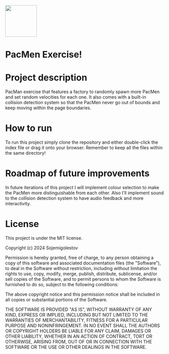 
<img src="https://github.com/Sojemigolestov/Pac_Man_Exercise/assets/165064992/ccd24f46-72fe-4d66-b46c-63846f26ce81" height = "100px">

# PacMen Exercise! 

# Project description

PacMan exercise that features a factory to randomly spawn more PacMen and set random velocities for each one. It also comes with a built-in collision detection system so that the PacMen never go out of bounds and keep moving within the page boundaries.

# How to run

To run this project simply clone the repository and either double-click the index file or drag it onto your browser. Remember to keep all the files within the same directory!

# Roadmap of future improvements

In future iterations of this project I will implement colour selection to make the PacMen more distinguishable from each other. Also I'll implement sound to the collision detection system to have audio feedback and more interactivity.

# License

This project is under the MIT license.

Copyright (c) 2024 Sojemigolestov

Permission is hereby granted, free of charge, to any person obtaining a copy
of this software and associated documentation files (the "Software"), to deal
in the Software without restriction, including without limitation the rights
to use, copy, modify, merge, publish, distribute, sublicense, and/or sell
copies of the Software, and to permit persons to whom the Software is
furnished to do so, subject to the following conditions:

The above copyright notice and this permission notice shall be included in all
copies or substantial portions of the Software.

THE SOFTWARE IS PROVIDED "AS IS", WITHOUT WARRANTY OF ANY KIND, EXPRESS OR
IMPLIED, INCLUDING BUT NOT LIMITED TO THE WARRANTIES OF MERCHANTABILITY,
FITNESS FOR A PARTICULAR PURPOSE AND NONINFRINGEMENT. IN NO EVENT SHALL THE
AUTHORS OR COPYRIGHT HOLDERS BE LIABLE FOR ANY CLAIM, DAMAGES OR OTHER
LIABILITY, WHETHER IN AN ACTION OF CONTRACT, TORT OR OTHERWISE, ARISING FROM,
OUT OF OR IN CONNECTION WITH THE SOFTWARE OR THE USE OR OTHER DEALINGS IN THE
SOFTWARE.
